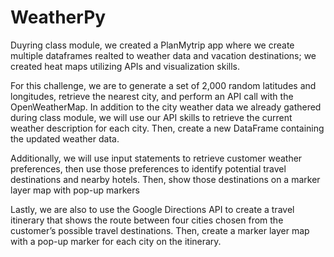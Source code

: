# WeatherPy

Duyring class module, we created a PlanMytrip app where we create multiple dataframes realted to weather data and vacation destinations; we created heat maps utilizing APIs and visualization skills. 

For this challenge, we are to generate a set of 2,000 random latitudes and longitudes, retrieve the nearest city, and perform an API call with the OpenWeatherMap. In addition to the city weather data we already gathered during class module, we will use our API skills to retrieve the current weather description for each city. Then, create a new DataFrame containing the updated weather data.

Additionally, we will use input statements to retrieve customer weather preferences, then use those preferences to identify potential travel destinations and nearby hotels. Then, show those destinations on a marker layer map with pop-up markers

Lastly, we are also to use the Google Directions API to create a travel itinerary that shows the route between four cities chosen from the customer’s possible travel destinations. Then, create a marker layer map with a pop-up marker for each city on the itinerary.

